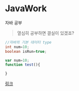 # JavaWork
자바 공부
> 열심히 공부하면 결실이 있겠죠?
```java
//자바의 기본 데이터 type
int num=10;
boolean isRun=true;
```

```javascript
var num=10;
function test(){

}
```
[링크](http://14.63.164.99)
